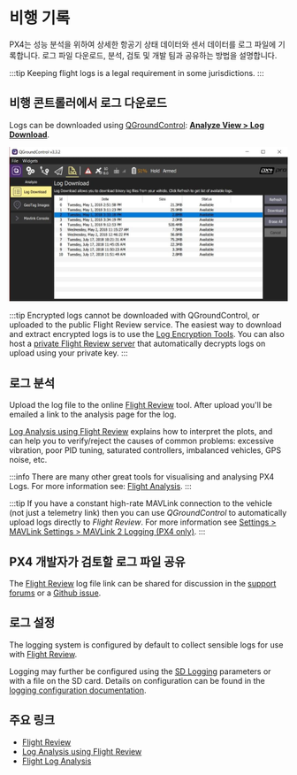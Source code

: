 # 비행 기록

PX4는 성능 분석을 위하여 상세한 항공기 상태 데이터와 센서 데이터를 로그 파일에 기록합니다.
로그 파일 다운로드, 분석, 검토 및 개발 팀과 공유하는 방법을 설명합니다.

:::tip
Keeping flight logs is a legal requirement in some jurisdictions.
:::

## 비행 콘트롤러에서 로그 다운로드

Logs can be downloaded using [QGroundControl](https://qgroundcontrol.com/): **[Analyze View > Log Download](https://docs.qgroundcontrol.com/master/en/qgc-user-guide/analyze_view/log_download.html)**.

![Flight Log Download](../../assets/qgc/analyze/log_download.jpg)

:::tip
Encrypted logs cannot be downloaded with QGroundControl, or uploaded to the public Flight Review service.
The easiest way to download and extract encrypted logs is to use the [Log Encryption Tools](../dev_log/log_encryption.md).
You can also host a [private Flight Review server](../dev_log/log_encryption.md#flight-review-encrypted-logs) that automatically decrypts logs on upload using your private key.
:::

## 로그 분석

Upload the log file to the online [Flight Review](https://logs.px4.io/) tool.
After upload you'll be emailed a link to the analysis page for the log.

[Log Analysis using Flight Review](../log/flight_review.md) explains how to interpret the plots, and can help you to verify/reject the causes of common problems: excessive vibration, poor PID tuning, saturated controllers, imbalanced vehicles, GPS noise, etc.

:::info
There are many other great tools for visualising and analysing PX4 Logs.
For more information see: [Flight Analysis](../dev_log/flight_log_analysis.md).
:::

:::tip
If you have a constant high-rate MAVLink connection to the vehicle (not just a telemetry link) then you can use _QGroundControl_ to automatically upload logs directly to _Flight Review_.
For more information see [Settings > MAVLink Settings > MAVLink 2 Logging (PX4 only)](https://docs.qgroundcontrol.com/master/en/qgc-user-guide/settings_view/mavlink.html#logging).
:::

## PX4 개발자가 검토할 로그 파일 공유

The [Flight Review](https://logs.px4.io/) log file link can be shared for discussion in the [support forums](../contribute/support.md#forums-and-chat) or a [Github issue](../index.md#reporting-bugs-issues).

## 로그 설정

The logging system is configured by default to collect sensible logs for use with [Flight Review](https://logs.px4.io/).

Logging may further be configured using the [SD Logging](../advanced_config/parameter_reference.md#sd-logging) parameters or with a file on the SD card.
Details on configuration can be found in the [logging configuration documentation](../dev_log/logging.md#configuration).

## 주요 링크

- [Flight Review](https://logs.px4.io/)
- [Log Analysis using Flight Review](../log/flight_review.md)
- [Flight Log Analysis](../dev_log/flight_log_analysis.md)
